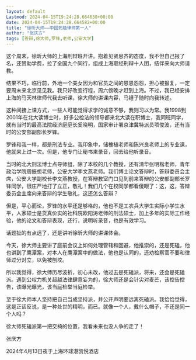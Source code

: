 ```yaml
---
layout: default
Lastmod: 2024-04-15T19:24:28.664638+00:00
date: 2024-04-15T19:24:28.664582+00:00
title: "徐昕大师——中国死磕律师第一人"
author: "张庆方"
tags: [答辩,徐大师,罗锋,老师,公安大学]
---
```


  

这个周末，徐昕大师的上海刑辩班开讲。抱着见贤思齐的态度，我不但自己报了名，还赞助学费，拉了全国九个同行，组成上海取经刑辩十人团，结伴来向大师请教。

  
结果不巧，临行前，外地一个美女因为和官员之间的恩恩怨怨，担心被报复，一定要周末来北京见见我。我只好改变行程，周六傍晚才赶到上海。不过，我已经安排上海的马天林律师代我去听课，徐大师的讲课内容，马锤子随时向我转述。

  
这种间接上课方式，一些人可能觉得求学的诚意不够，我则习以为常。我1998到2001年在北大读博士时，好多公检法的领导都来北大读在职博士，我同班同学，就有当时的最高法院经济庭庭长奚晓明，国家审计署京津冀特派员项俊波，还有当时的公安部副部长罗锋。

  
罗锋和我一样，都是刑法专业。我印象中，储槐植老师和陈兴良老师上的专业课，他就来上过一次。但是，他专门让秘书来录音，回去给他听录音。

  
当时的北大刑法博士点导师组，除了本校的几个教授，还有清华张明楷老师，青年政治学院周振想老师，公安大学李文燕老师。我们博士论文答辩时，答辩委员会主席，公安大学副校长李文燕教授，在答辩教室门口见到前来答辩的公安部副部长罗锋同学，很庄严地打了立正，敬礼！我们几个在校同学都看傻眼了：这，这，答辩委员会主席向来答辩的学生敬礼，这还怎么答辩？

  
但是，平心而论，罗锋的水平还是够格的，他也不是工农兵大学生实际小学生水平，人家硕士是货真价实的社科院欧阳涛老师的刑法硕士，加上多年的实际工作经验，他的论文和答辩表现，还行，说明听录音，也是有效学习。

  
话题扯的有点远了，还是讲听徐昕大师的讲课体会。

  
今天，徐大师主要讲了庭前会议上如何处理管辖和回避，他推崇的，还是死磕，他也讲到了鹰潭案，对本人在鹰潭案中的做法，他也是认同的，还劝检察官不要和律师过分对立，以免被刨坟。

  
所以我觉得，徐大师历尽波折，初心未改，他过去是死磕派，将来，还会是死磕派。遇到公权力机关超越法律肆意妄为的，徐大师还是会针尖对麦芒，该控告控告，该曝光曝光，该当庭检举当庭检举。

至于徐大师本人坚持把自己当成坚持派，并公开声明要远离死磕派。我恰恰觉得，这是正话反说，是一种处世的精明，而已。就像一个人，戴什么帽子，不还是同一个人吗？

徐大师死磕派第一把交椅的位置，我看未来也没人争的走了！

  
张庆方

  
2024年4月13日夜于上海环球港凯悦酒店

